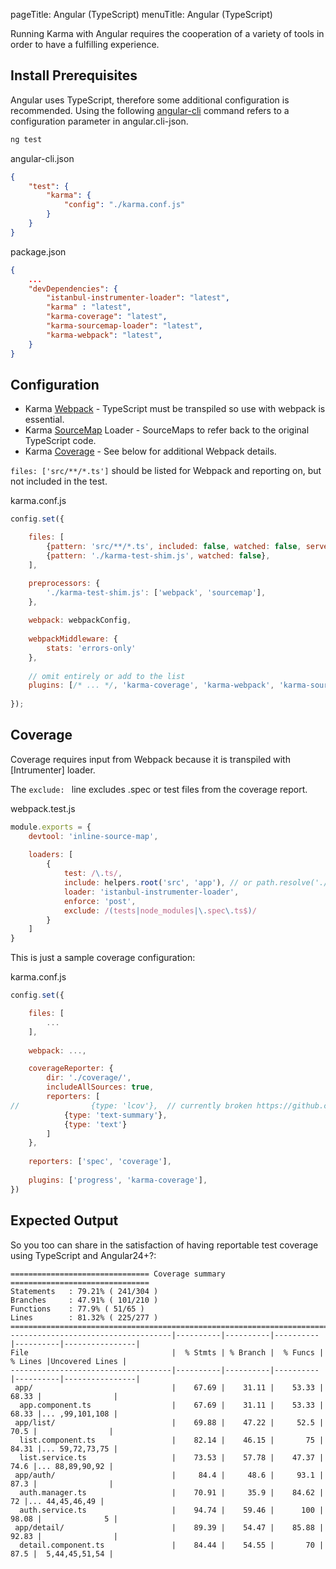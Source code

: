 pageTitle: Angular (TypeScript)
menuTitle: Angular (TypeScript)

Running Karma with Angular requires the cooperation of a variety of tools in order to have a 
fulfilling experience.

## Install Prerequisites
Angular uses TypeScript, therefore some additional configuration is recommended.
 Using the following [angular-cli] command refers to a configuration parameter in angular.cli-json.
```sh
ng test
```
angular-cli.json
```json
{
    "test": {
        "karma": {
            "config": "./karma.conf.js"
        }
    }
}
```
package.json
```json
{
    ...
    "devDependencies": {
        "istanbul-instrumenter-loader": "latest",
        "karma" : "latest",
        "karma-coverage": "latest",
        "karma-sourcemap-loader": "latest",
        "karma-webpack": "latest",
    }
}
```

## Configuration

* Karma [Webpack] - TypeScript must be transpiled so use with webpack is essential.
* Karma [SourceMap] Loader - SourceMaps to refer back to the original TypeScript code.
* Karma [Coverage] - See below for additional Webpack details.

```files: ['src/**/*.ts']``` should be listed for Webpack and reporting on, but not included in the test.

karma.conf.js
```js
config.set({

    files: [
        {pattern: 'src/**/*.ts', included: false, watched: false, served: false},
        {pattern: './karma-test-shim.js', watched: false},
    ],

    preprocessors: {
        './karma-test-shim.js': ['webpack', 'sourcemap'],
    },
    
    webpack: webpackConfig,
    
    webpackMiddleware: {
        stats: 'errors-only'
    },
    
    // omit entirely or add to the list
    plugins: [/* ... */, 'karma-coverage', 'karma-webpack', 'karma-sourcemap-loader']
    
});
```

## Coverage

Coverage requires input from Webpack because it is transpiled with [Intrumenter] loader.

The ```exclude: ``` line excludes .spec or test files from the coverage report.

webpack.test.js
```js
module.exports = {
    devtool: 'inline-source-map',
    
    loaders: [
        {
            test: /\.ts/,
            include: helpers.root('src', 'app'), // or path.resolve('./src/app')
            loader: 'istanbul-instrumenter-loader',
            enforce: 'post',
            exclude: /(tests|node_modules|\.spec\.ts$)/
        }
    ]
}
```
This is just a sample coverage configuration:

karma.conf.js
```js
config.set({

    files: [
        ...
    ],
    
    webpack: ...,

    coverageReporter: {
        dir: './coverage/',
        includeAllSources: true,
        reporters: [
//                {type: 'lcov'},  // currently broken https://github.com/karma-runner/karma-coverage/issues/157
            {type: 'text-summary'},
            {type: 'text'}
        ]
    },
    
    reporters: ['spec', 'coverage'],
    
    plugins: ['progress', 'karma-coverage'],  
})
```


## Expected Output

So you too can share in the satisfaction of having reportable test coverage using TypeScript and Angular24+?:

```
=============================== Coverage summary ===============================
Statements   : 79.21% ( 241/304 )
Branches     : 47.91% ( 101/210 )
Functions    : 77.9% ( 51/65 )
Lines        : 81.32% ( 225/277 )
================================================================================
------------------------------------|----------|----------|----------|----------|----------------|
File                                |  % Stmts | % Branch |  % Funcs |  % Lines |Uncovered Lines |
------------------------------------|----------|----------|----------|----------|----------------|
 app/                               |    67.69 |    31.11 |    53.33 |    68.33 |                |
  app.component.ts                  |    67.69 |    31.11 |    53.33 |    68.33 |... ,99,101,108 |
 app/list/                          |    69.88 |    47.22 |     52.5 |     70.5 |                |
  list.component.ts                 |    82.14 |    46.15 |       75 |    84.31 |... 59,72,73,75 |
  list.service.ts                   |    73.53 |    57.78 |    47.37 |     74.6 |... 88,89,90,92 |
 app/auth/                          |     84.4 |     48.6 |     93.1 |     87.3 |                |
  auth.manager.ts                   |    70.91 |     35.9 |    84.62 |       72 |... 44,45,46,49 |
  auth.service.ts                   |    94.74 |    59.46 |      100 |    98.08 |              5 |
 app/detail/                        |    89.39 |    54.47 |    85.88 |    92.83 |                |
  detail.component.ts               |    84.44 |    54.55 |       70 |     87.5 |  5,44,45,51,54 |

```


[Instrumenter]: https://github.com/webpack-contrib/istanbul-instrumenter-loader
[Coverage]: https://github.com/karma-runner/karma-coverage
[angular-cli]: https://github.com/angular/angular-cli
[SourceMap]: https://github.com/demerzel3/karma-sourcemap-loader
[Webpack]: https://github.com/webpack-contrib/karma-webpack
